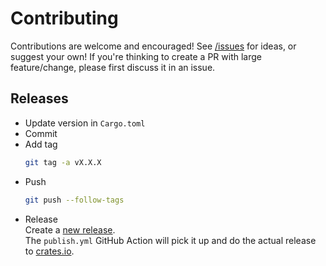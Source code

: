 # Contributing
Contributions are welcome and encouraged! See [/issues][issues] for ideas, or suggest your own!
If you're thinking to create a PR with large feature/change, please first discuss it in an issue.

## Releases

- Update version in `Cargo.toml`
- Commit
- Add tag
  ```bash
  git tag -a vX.X.X
  ```
- Push
  ```bash
  git push --follow-tags
  ```
- Release\
  Create a [new release][releases]. \
  The `publish.yml` GitHub Action will pick it up and do the actual release to [crates.io][crates_io].

[issues]: https://github.com/mihai-dinculescu/tapo/issues
[releases]: https://github.com/mihai-dinculescu/tapo/releases
[crates_io]: https://crates.io
